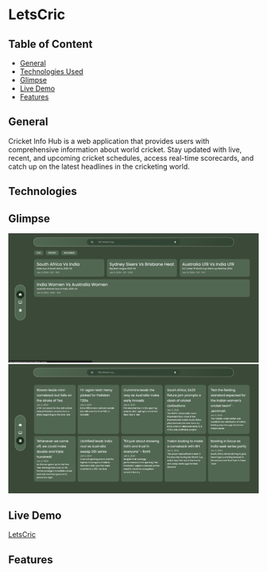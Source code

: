 # LetsCric
## Table of Content
- [General](#general)
- [Technologies Used](#technologies)
- [Glimpse](#glimpse)
- [Live Demo](#live-demo)
- [Features](#features)

## General
Cricket Info Hub is a web application that provides users with comprehensive information about world cricket. Stay updated with live, recent, and upcoming cricket schedules, access real-time scorecards, and catch up on the latest headlines in the cricketing world.


## Technologies

## Glimpse 

<img src = "/Documentation/home.png" alt = "Home-page">
<img src = "/Documentation/News.png" alt = "News">

## Live Demo

[LetsCric](https://abhashn8.github.io/LetsCric)
## Features
